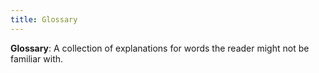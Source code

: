 ```yaml
---
title: Glossary 
---
```


**Glossary**: A collection of explanations for words the reader might not be familiar with.


